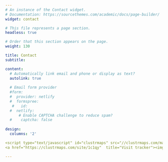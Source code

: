 ```yaml
---
# An instance of the Contact widget.
# Documentation: https://sourcethemes.com/academic/docs/page-builder/
widget: contact

# This file represents a page section.
headless: true

# Order that this section appears on the page.
weight: 130

title: Contact
subtitle:

content:
  # Automatically link email and phone or display as text?
  autolink: true
  
  # Email form provider
  #form:
  #  provider: netlify
  #  formspree:
   #   id:
  #  netlify:
      # Enable CAPTCHA challenge to reduce spam?
  #    captcha: false
  
design:
  columns: '2'

<script type="text/javascript" id="clustrmaps" src="//clustrmaps.com/map_v2.js?d=mS7Gw21S1NKsqJbmD3QCX275fJEARToYoM0-6aYgIps&cl=ffffff&w=a"></script>
<a href="https://clustrmaps.com/site/1c1qy"  title="Visit tracker"><img src="//www.clustrmaps.com/map_v2.png?d=mS7Gw21S1NKsqJbmD3QCX275fJEARToYoM0-6aYgIps&cl=ffffff" /></a>

---
```

